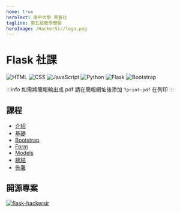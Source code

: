 ```yaml
---
home: true
heroText: 逢甲大學 黑客社
tagline: 第五屆教學簡報
heroImage: /HackerSir/logo.png
---
```


# Flask 社課

![HTML](https://img.shields.io/badge/-HTML-E34F26?logo=html5&logoColor=white)
![CSS](https://img.shields.io/badge/-CSS-1572B6?logo=css3&logoColor=white)
![JavaScript](https://img.shields.io/badge/-JavaScript-F7DF1E?logo=javascript&logoColor=white)
![Python](https://img.shields.io/badge/Python-3776AB.svg?logo=python&logoColor=white)
![Flask](https://img.shields.io/badge/-Flask-000000?logo=flask&logoColor=white)
![Bootstrap](https://img.shields.io/badge/Bootstrap-7952B3.svg?logo=bootstrap&logoColor=white)

:::info
如需將簡報輸出成 pdf 請在簡報網址後添加 `?print-pdf` 在列印
:::

## 課程

+ [介紹](/HackerSir/Flask/Introduction.md)
+ [基礎](/HackerSir/Flask/Overview.md)
+ [Bootstrap](/HackerSir/Flask/Bootstrap.md)
+ [Form](/HackerSir/Flask/Form.md)
+ [Models](/HackerSir/Flask/Models.md)
+ [總結](/HackerSir/Flask/Conclusion.md)
+ [佈署](/HackerSir/Flask/Deployment.md)

## 開源專案

[![flask-hackersir](https://github-readme-stats.vercel.app/api/pin/?username=D0683497&repo=flask-hackersir&theme=github_dark&show_owner=true)](https://github.com/D0683497/flask-hackersir)
